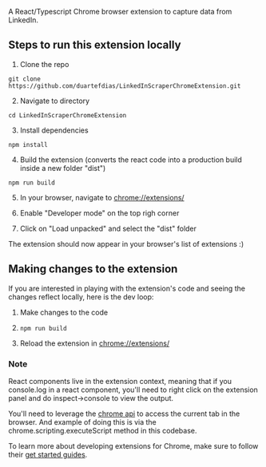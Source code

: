 A React/Typescript Chrome browser extension to capture data from LinkedIn.

## Steps to run this extension locally

1. Clone the repo

```
git clone https://github.com/duartefdias/LinkedInScraperChromeExtension.git
```

2. Navigate to directory

```
cd LinkedInScraperChromeExtension
```

3. Install dependencies

```
npm install
```

4. Build the extension (converts the react code into a production build inside a new folder "dist")

```
npm run build
```

5. In your browser, navigate to [chrome://extensions/](chrome://extensions/)

6. Enable "Developer mode" on the top righ corner

7. Click on "Load unpacked" and select the "dist" folder

The extension should now appear in your browser's list of extensions :)

## Making changes to the extension

If you are interested in playing with the extension's code and seeing the changes reflect locally, here is the dev loop:

1. Make changes to the code

2. ```npm run build```

3. Reload the extension in [chrome://extensions/](chrome://extensions/)

### Note
 React components live in the extension context, meaning that if you console.log in a react component, you'll need to right click on the extension panel and do inspect->console to view the output.

 You'll need to leverage the [chrome api](https://developer.chrome.com/docs/extensions/reference/api) to access the current tab in the browser. And example of doing this is via the chrome.scripting.executeScript method in this codebase.

To learn more about developing extensions for Chrome, make sure to follow their [get started guides](https://developer.chrome.com/docs/extensions/get-started).
